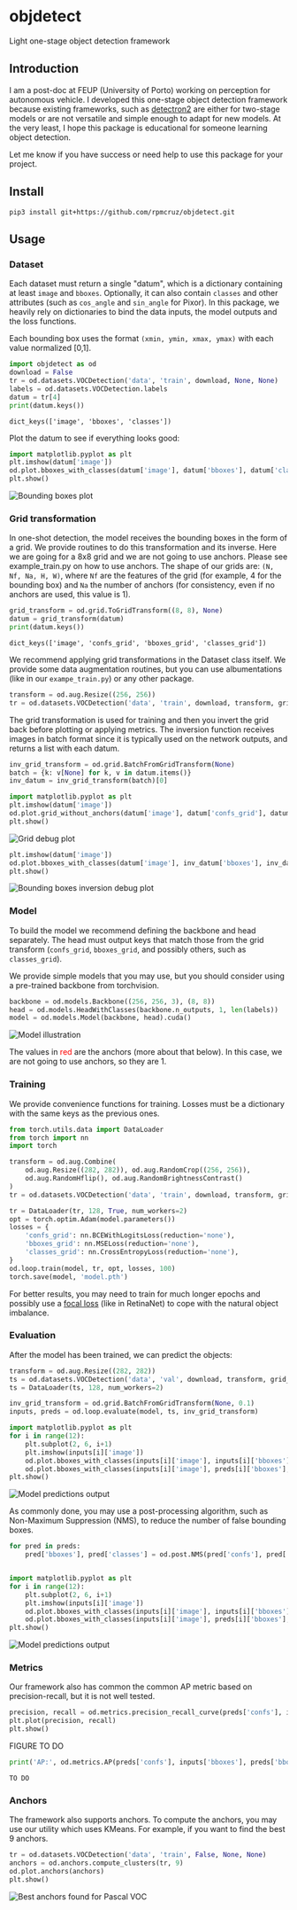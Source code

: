 # objdetect
Light one-stage object detection framework

## Introduction

I am a post-doc at FEUP (University of Porto) working on perception for autonomous vehicle. I developed this one-stage object detection framework because existing frameworks, such as [detectron2](https://github.com/facebookresearch/detectron2) are either for two-stage models or are not versatile and simple enough to adapt for new models. At the very least, I hope this package is educational for someone learning object detection.

Let me know if you have success or need help to use this package for your project.

## Install

```
pip3 install git+https://github.com/rpmcruz/objdetect.git
```

## Usage

### Dataset

Each dataset must return a single "datum", which is a dictionary containing at least `image` and `bboxes`. Optionally, it can also contain `classes` and other attributes (such as `cos_angle` and `sin_angle` for Pixor). In this package, we heavily rely on dictionaries to bind the data inputs, the model outputs and the loss functions.

Each bounding box uses the format `(xmin, ymin, xmax, ymax)` with each value normalized [0,1].

```python
import objdetect as od
download = False
tr = od.datasets.VOCDetection('data', 'train', download, None, None)
labels = od.datasets.VOCDetection.labels
datum = tr[4]
print(datum.keys())
```

```
dict_keys(['image', 'bboxes', 'classes'])
```

Plot the datum to see if everything looks good:

```python
import matplotlib.pyplot as plt
plt.imshow(datum['image'])
od.plot.bboxes_with_classes(datum['image'], datum['bboxes'], datum['classes'], labels)
plt.show()
```

![Bounding boxes plot](imgs/bboxes.png)

### Grid transformation

In one-shot detection, the model receives the bounding boxes in the form of a grid. We provide routines to do this transformation and its inverse. Here we are going for a 8x8 grid and we are not going to use anchors. Please see example_train.py on how to use anchors. The shape of our grids are: `(N, Nf, Na, H, W)`, where `Nf` are the features of the grid (for example, 4 for the bounding box) and `Na` the number of anchors (for consistency, even if no anchors are used, this value is 1).

```python
grid_transform = od.grid.ToGridTransform((8, 8), None)
datum = grid_transform(datum)
print(datum.keys())
```

```
dict_keys(['image', 'confs_grid', 'bboxes_grid', 'classes_grid'])
```

We recommend applying grid transformations in the Dataset class itself. We provide some data augmentation routines, but you can use albumentations (like in our `exampe_train.py`) or any other package.

```python
transform = od.aug.Resize((256, 256))
tr = od.datasets.VOCDetection('data', 'train', download, transform, grid_transform)
```

The grid transformation is used for training and then you invert the grid back before plotting or applying metrics. The inversion function receives images in batch format since it is typically used on the network outputs, and returns a list with each datum.

```python
inv_grid_transform = od.grid.BatchFromGridTransform(None)
batch = {k: v[None] for k, v in datum.items()}
inv_datum = inv_grid_transform(batch)[0]

import matplotlib.pyplot as plt
plt.imshow(datum['image'])
od.plot.grid_without_anchors(datum['image'], datum['confs_grid'], datum['bboxes_grid'])
plt.show()
```

![Grid debug plot](imgs/grid.png)

```python
plt.imshow(datum['image'])
od.plot.bboxes_with_classes(datum['image'], inv_datum['bboxes'], inv_datum['classes'], labels, 'blue')
plt.show()
```

![Bounding boxes inversion debug plot](imgs/bboxes-inv.png)

### Model

To build the model we recommend defining the backbone and head separately. The head must output keys that match those from the grid transform (`confs_grid`, `bboxes_grid`, and possibly others, such as `classes_grid`).

We provide simple models that you may use, but you should consider using a pre-trained backbone from torchvision.

```python
backbone = od.models.Backbone((256, 256, 3), (8, 8))
head = od.models.HeadWithClasses(backbone.n_outputs, 1, len(labels))
model = od.models.Model(backbone, head).cuda()
```

![Model illustration](imgs/model.svg)

The values in <span style="color:red">red</span> are the anchors (more about that below). In this case, we are not going to use anchors, so they are 1.

### Training

We provide convenience functions for training. Losses must be a dictionary with the same keys as the previous ones.

```python
from torch.utils.data import DataLoader
from torch import nn
import torch

transform = od.aug.Combine(
    od.aug.Resize((282, 282)), od.aug.RandomCrop((256, 256)),
    od.aug.RandomHflip(), od.aug.RandomBrightnessContrast()
)
tr = od.datasets.VOCDetection('data', 'train', download, transform, grid_transform)

tr = DataLoader(tr, 128, True, num_workers=2)
opt = torch.optim.Adam(model.parameters())
losses = {
    'confs_grid': nn.BCEWithLogitsLoss(reduction='none'),
    'bboxes_grid': nn.MSELoss(reduction='none'),
    'classes_grid': nn.CrossEntropyLoss(reduction='none'),
}
od.loop.train(model, tr, opt, losses, 100)
torch.save(model, 'model.pth')
```

For better results, you may need to train for much longer epochs and possibly use a [focal loss](https://pytorch.org/vision/stable/_modules/torchvision/ops/focal_loss.html) (like in RetinaNet) to cope with the natural object imbalance.

### Evaluation

After the model has been trained, we can predict the objects:

```python
transform = od.aug.Resize((282, 282))
ts = od.datasets.VOCDetection('data', 'val', download, transform, grid_transform)
ts = DataLoader(ts, 128, num_workers=2)

inv_grid_transform = od.grid.BatchFromGridTransform(None, 0.1)
inputs, preds = od.loop.evaluate(model, ts, inv_grid_transform)

import matplotlib.pyplot as plt
for i in range(12):
    plt.subplot(2, 6, i+1)
    plt.imshow(inputs[i]['image'])
    od.plot.bboxes_with_classes(inputs[i]['image'], inputs[i]['bboxes'], inputs[i]['classes'], labels, 'blue')
    od.plot.bboxes_with_classes(inputs[i]['image'], preds[i]['bboxes'], preds[i]['classes'], labels, 'green', '--')
plt.show()
```

![Model predictions output](imgs/preds.png)

As commonly done, you may use a post-processing algorithm, such as Non-Maximum Suppression (NMS), to reduce the number of false bounding boxes.

```python
for pred in preds:
    pred['bboxes'], pred['classes'] = od.post.NMS(pred['confs'], pred['bboxes'], pred['classes'])


import matplotlib.pyplot as plt
for i in range(12):
    plt.subplot(2, 6, i+1)
    plt.imshow(inputs[i]['image'])
    od.plot.bboxes_with_classes(inputs[i]['image'], inputs[i]['bboxes'], inputs[i]['classes'], labels, 'blue')
    od.plot.bboxes_with_classes(inputs[i]['image'], preds[i]['bboxes'], preds[i]['classes'], labels, 'green', '--')
plt.show()
```

![Model predictions output](imgs/preds-nms.png)

### Metrics

Our framework also has common the common AP metric based on precision-recall, but it is not well tested.

```python
precision, recall = od.metrics.precision_recall_curve(preds['confs'], inputs['bboxes'], preds['bboxes'], 0.5)
plt.plot(precision, recall)
plt.show()
```

FIGURE TO DO

```python
print('AP:', od.metrics.AP(preds['confs'], inputs['bboxes'], preds['bboxes'], 0.5))
```

```
TO DO
```

### Anchors

The framework also supports anchors. To compute the anchors, you may use our utility which uses KMeans. For example, if you want to find the best 9 anchors.

```python
tr = od.datasets.VOCDetection('data', 'train', False, None, None)
anchors = od.anchors.compute_clusters(tr, 9)
od.plot.anchors(anchors)
plt.show()
```

![Best anchors found for Pascal VOC](imgs/anchors.png)
